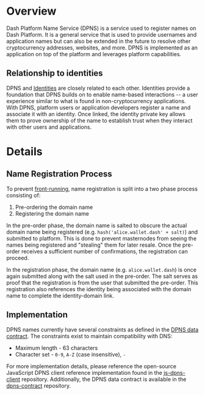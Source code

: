 # Overview

Dash Platform Name Service (DPNS) is a service used to register names on Dash Platform. It is a general service that is used to provide usernames and application names but can also be extended in the future to resolve other cryptocurrency addresses, websites, and more. DPNS is implemented as an application on top of the platform and leverages platform capabilities.

##  Relationship to identities
DPNS and [Identities](explanation-identity) are closely related to each other. Identities provide a foundation that DPNS builds on to enable name-based interactions -- a user experience similar to what is found in non-cryptocurrency applications. With DPNS, platform users or application developers register a name and associate it with an identity. Once linked, the identity private key allows them to prove ownership of the name to establish trust when they interact with other users and applications.

# Details

## Name Registration Process

To prevent [front-running](https://en.wikipedia.org/wiki/Domain_name_front_running), name registration is split into a two phase process consisting of:
1. Pre-ordering the domain name
2. Registering the domain name

In the pre-order phase, the domain name is salted to obscure the actual domain name being registered (e.g. `hash('alice.wallet.dash' + salt)`) and submitted to platform. This is done to prevent masternodes from seeing the names being registered and "stealing" them for later resale. Once the pre-order receives a sufficient number of confirmations, the registration can proceed.

In the registration phase, the domain name (e.g. `alice.wallet.dash`) is once again submitted along with the salt used in the pre-order. The salt serves as proof that the registration is from the user that submitted the pre-order. This registration also references the identity being associated with the domain name to complete the identity-domain link.

## Implementation

DPNS names currently have several constraints as defined in the [DPNS data contract](https://github.com/dashevo/dpns-contract/blob/master/src/schema/dpns-documents.json). The constraints exist to maintain compatibility with DNS:
* Maximum length - 63 characters
* Character set - `0-9`, `A-Z` (case insensitive), `-`

For more implementation details, please reference the open-source JavaScript DPNS client reference implementation found in the [js-dpns-client](https://github.com/dashevo/js-dpns-client) repository. Additionally, the DPNS data contract is available in the [dpns-contract](https://github.com/dashevo/dpns-contract/blob/master/src/schema/dpns-documents.json) repository.